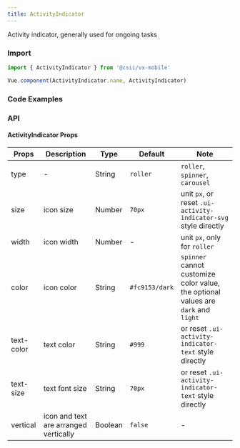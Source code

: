 ```yaml
---
title: ActivityIndicator
---
```


Activity indicator, generally used for ongoing tasks

### Import

```javascript
import { ActivityIndicator } from '@csii/vx-mobile'

Vue.component(ActivityIndicator.name, ActivityIndicator)
```

### Code Examples
<!-- DEMO -->

### API

#### ActivityIndicator Props
|Props | Description | Type | Default | Note|
|------|------|------|------|------|
|type|-|String|`roller`|`roller`, `spinner`, `carousel`|
|size|icon size|Number|`70px`|unit `px`, or reset `.ui-activity-indicator-svg` style directly|
|width|icon width|Number|-|unit `px`, only for `roller`|
|color|icon color|String|`#fc9153/dark`|`spinner` cannot customize color value, the optional values are `dark` and `light`|
|text-color|text color|String|`#999`|or reset `.ui-activity-indicator-text` style directly|
|text-size|text font size|String|`70px`|or reset `.ui-activity-indicator-text` style directly|
|vertical|icon and text are arranged vertically|Boolean|`false`|-|
